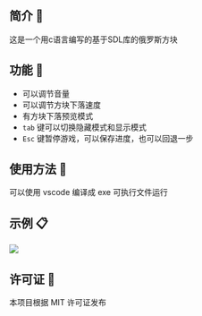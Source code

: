 ## 简介 🌟

这是一个用c语言编写的基于SDL库的俄罗斯方块

## 功能 🚀

- 可以调节音量
- 可以调节方块下落速度
- 有方块下落预览模式
- `tab` 键可以切换隐藏模式和显示模式
- `Esc` 键暂停游戏，可以保存进度，也可以回退一步

## 使用方法 📘

可以使用 vscode 编译成 exe 可执行文件运行

## 示例 📋

![](https://cdn.jsdelivr.net/gh/cmdblock/picx-images-hosting@master/20250327/show.7zqlmal8dl.gif)

## 许可证 📄

本项目根据 MIT 许可证发布
